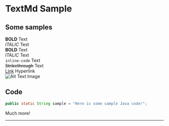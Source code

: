 # TextMd Sample

## Some samples
**BOLD** Text  
*ITALIC* Text  
__BOLD__ Text  
_ITALIC_ Text  
`inline-code` Text  
~~Strikethrough~~ Text  
[Link](https://github.com) Hyperlink  
![Alt Text](http://via.placeholder.com/50x50) Image  

## Code
```java
public static String sample = "Here is some sample Java code!";
```

Much more!
***